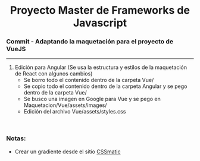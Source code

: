 
<h1 align="center">Proyecto Master de Frameworks de Javascript</h1>
<h3><b>Commit -</b> <strong>Adaptando la maquetación para el proyecto de VueJS</strong></h3>
<hr>
<ol>
  <li>
    Edición para Angular (Se usa la estructura y estilos de la maquetación de React con algunos cambios)
    <ul>
      <li>Se borro todo el contenido dentro de la carpeta Vue/</li>
      <li>Se copio todo el contenido dentro de la carpeta Angular y se pego dentro de la carpeta Vue/</li>
      <li>Se busco una imagen en Google para Vue y se pego en Maquetacion/Vue/assets/images/</li>
      <li>Edición del archivo Vue/assets/styles.css</li>
    </ul>
  </li>
</ol>

<br>

<!-- Notas -->
<h3><b>Notas:</b></h3>
<ul>
  <li>
    Crear un gradiente desde el sitio 
    <a href="https://www.cssmatic.com/gradient-generator#'\-moz\-radial\-gradient\%28center\%2C\%20ellipse\%20cover\%2C\%20rgba\%28112\%2C205\%2C135\%2C1\%29\%200\%25\%2C\%20rgba\%2865\%2C184\%2C131\%2C1\%29\%20100\%25\%29\%3B'">CSSmatic</a>
  </li>
</ul>

<em></em>
